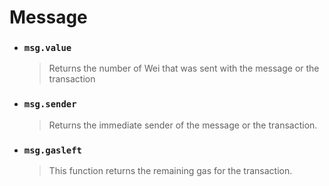 # Message

- ### `msg.value`

  > Returns the number of Wei that was sent with the message or the transaction

- ### `msg.sender`

  > Returns the immediate sender of the message or the transaction.

- ### `msg.gasleft`

  > This function returns the remaining gas for the transaction.
